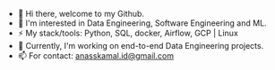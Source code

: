 - 👋 Hi there, welcome to my Github.
- 🌱 I'm interested in Data Engineering, Software Engineering and ML. 
- ⚡ My stack/tools: Python, SQL, docker, Airflow, GCP | Linux
- 🔭 Currently, I'm working on end-to-end Data Engineering projects. 
- 📫 For contact: anasskamal.id@gmail.com 

<!--
**Anassidr/Anassidr** is a ✨ _special_ ✨ repository because its `README.md` (this file) appears on your GitHub profile.

Here are some ideas to get you started:

- 🔭 I’m currently working on ...
- 🌱 I’m currently learning ...
- 👯 I’m looking to collaborate on ...
- 🤔 I’m looking for help with ...
- 💬 Ask me about ...
- 📫 How to reach me: ...
- 😄 Pronouns: ...
- ⚡ Fun fact: ...
-->


